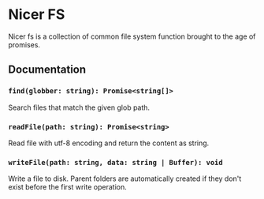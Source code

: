 # Nicer FS

Nicer fs is a collection of common file system function brought to the age of
promises.

## Documentation

### `find(globber: string): Promise<string[]>`

Search files that match the given glob path.

### `readFile(path: string): Promise<string>`

Read file with utf-8 encoding and return the content as string.

### `writeFile(path: string, data: string | Buffer): void`

Write a file to disk. Parent folders are automatically created if they don't
exist before the first write operation.

